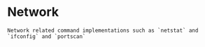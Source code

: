 Network
========

    Network related command implementations such as `netstat` and `ifconfig` and `portscan`
